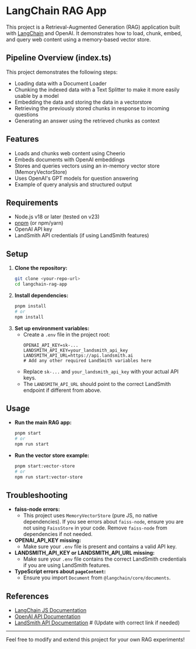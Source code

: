 # LangChain RAG App

This project is a Retrieval-Augmented Generation (RAG) application built with [LangChain](https://js.langchain.com/) and OpenAI. It demonstrates how to load, chunk, embed, and query web content using a memory-based vector store.

## Pipeline Overview (index.ts)
This project demonstrates the following steps:

- Loading data with a Document Loader
- Chunking the indexed data with a Text Splitter to make it more easily usable by a model
- Embedding the data and storing the data in a vectorstore
- Retrieving the previously stored chunks in response to incoming questions
- Generating an answer using the retrieved chunks as context

## Features
- Loads and chunks web content using Cheerio
- Embeds documents with OpenAI embeddings
- Stores and queries vectors using an in-memory vector store (MemoryVectorStore)
- Uses OpenAI's GPT models for question answering
- Example of query analysis and structured output

## Requirements
- Node.js v18 or later (tested on v23)
- [pnpm](https://pnpm.io/) (or npm/yarn)
- OpenAI API key
- LandSmith API credentials (if using LandSmith features)

## Setup
1. **Clone the repository:**
   ```sh
   git clone <your-repo-url>
   cd langchain-rag-app
   ```
2. **Install dependencies:**
   ```sh
   pnpm install
   # or
   npm install
   ```
3. **Set up environment variables:**
   - Create a `.env` file in the project root:
     ```env
     OPENAI_API_KEY=sk-...
     LANDSMITH_API_KEY=your_landsmith_api_key
     LANDSMITH_API_URL=https://api.landsmith.ai
     # Add any other required LandSmith variables here
     ```
   - Replace `sk-...` and `your_landsmith_api_key` with your actual API keys.
   - The `LANDSMITH_API_URL` should point to the correct LandSmith endpoint if different from above.

## Usage
- **Run the main RAG app:**
  ```sh
  pnpm start
  # or
  npm run start
  ```
- **Run the vector store example:**
  ```sh
  pnpm start:vector-store
  # or
  npm run start:vector-store
  ```

## Troubleshooting
- **faiss-node errors:**
  - This project uses `MemoryVectorStore` (pure JS, no native dependencies). If you see errors about `faiss-node`, ensure you are not using `FaissStore` in your code. Remove `faiss-node` from dependencies if not needed.
- **OPENAI_API_KEY missing:**
  - Make sure your `.env` file is present and contains a valid API key.
- **LANDSMITH_API_KEY or LANDSMITH_API_URL missing:**
  - Make sure your `.env` file contains the correct LandSmith credentials if you are using LandSmith features.
- **TypeScript errors about `pageContent`:**
  - Ensure you import `Document` from `@langchain/core/documents`.

## References
- [LangChain JS Documentation](https://js.langchain.com/docs/)
- [OpenAI API Documentation](https://platform.openai.com/docs/api-reference)
- [LandSmith API Documentation](https://landsmit.ai/docs)  # (Update with correct link if needed)

---

Feel free to modify and extend this project for your own RAG experiments! 
